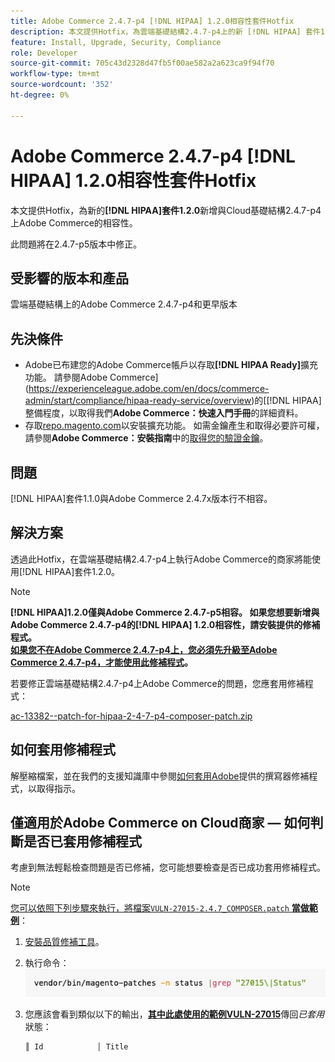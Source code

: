 ```yaml
---
title: Adobe Commerce 2.4.7-p4 [!DNL HIPAA] 1.2.0相容性套件Hotfix
description: 本文提供Hotfix，為雲端基礎結構2.4.7-p4上的新 [!DNL HIPAA] 套件1.2.0新增與Adobe Commerce的相容性
feature: Install, Upgrade, Security, Compliance
role: Developer
source-git-commit: 705c43d2328d47fb5f00ae582a2a623ca9f94f70
workflow-type: tm+mt
source-wordcount: '352'
ht-degree: 0%

---
```


# Adobe Commerce 2.4.7-p4 [!DNL HIPAA] 1.2.0相容性套件Hotfix

本文提供Hotfix，為新的&#x200B;**[!DNL HIPAA]套件1.2.0**&#x200B;新增與Cloud基礎結構2.4.7-p4上Adobe Commerce的相容性。

此問題將在2.4.7-p5版本中修正。

## 受影響的版本和產品

雲端基礎結構上的Adobe Commerce 2.4.7-p4和更早版本

## 先決條件

* Adobe已布建您的Adobe Commerce帳戶以存取&#x200B;**[!DNL HIPAA Ready]**&#x200B;擴充功能。 請參閱Adobe Commerce](https://experienceleague.adobe.com/en/docs/commerce-admin/start/compliance/hipaa-ready-service/overview)的[[!DNL HIPAA] 整備程度，以取得我們&#x200B;**Adobe Commerce：快速入門手冊**&#x200B;的詳細資料。
* 存取[repo.magento.com](https://repo.magento.com)以安裝擴充功能。 如需金鑰產生和取得必要許可權，請參閱&#x200B;**Adobe Commerce：安裝指南**&#x200B;中的[取得您的驗證金鑰](https://experienceleague.adobe.com/en/docs/commerce-operations/installation-guide/prerequisites/authentication-keys)。

## 問題

[!DNL HIPAA]套件1.1.0與Adobe Commerce 2.4.7x版本行不相容。

## 解決方案

透過此Hotfix，在雲端基礎結構2.4.7-p4上執行Adobe Commerce的商家將能使用[!DNL HIPAA]套件1.2.0。

>[!NOTE]
>
>**[!DNL HIPAA]1.2.0僅與Adobe Commerce 2.4.7-p5相容。 如果您想要新增與Adobe Commerce 2.4.7-p4的[!DNL HIPAA] 1.2.0相容性，請安裝提供的修補程式。<br><u>如果您不在Adobe Commerce 2.4.7-p4上，您必須先升級至Adobe Commerce 2.4.7-p4，才能使用此修補程式</u>。**

若要修正雲端基礎結構2.4.7-p4上Adobe Commerce的問題，您應套用修補程式：

[ac-13382--patch-for-hipaa-2-4-7-p4-composer-patch.zip](assets/ac-13382--patch-for-hipaa-2-4-7-p4-composer-patch.zip)

## 如何套用修補程式

解壓縮檔案，並在我們的支援知識庫中參閱[如何套用Adobe](https://experienceleague.adobe.com/docs/commerce-knowledge-base/kb/how-to/how-to-apply-a-composer-patch-provided-by-magento.html)提供的撰寫器修補程式，以取得指示。

## 僅適用於Adobe Commerce on Cloud商家 — 如何判斷是否已套用修補程式

考慮到無法輕鬆檢查問題是否已修補，您可能想要檢查是否已成功套用修補程式。

>[!NOTE]
>
><u>您可以依照下列步驟來執行，將檔案`VULN-27015-2.4.7_COMPOSER.patch` **當做範例**</u>：

1. [安裝品質修補工具](https://experienceleague.adobe.com/docs/commerce-operations/tools/quality-patches-tool/usage.html)。
1. 執行命令： <br>
   ![cve-2024-34102-tell-if-patch-applied-code](assets/cve-2024-34102-tell-if-patch-applied-code.png)
1. 您應該會看到類似以下的輸出，**<u>其中此處使用的範例VULN-27015</u>**&#x200B;傳回&#x200B;*已套用*&#x200B;狀態：

   ```bash
   ║ Id            │ Title                                                        │ Category        │ Origin                 │ Status      │ Details                                          ║ ║ N/A           │ ../m2-hotfixes/VULN-27015-2.4.7_COMPOSER_patch.patch      │ Other           │ Local                  │ Applied     │ Patch type: Custom                                
   ```

<!-- For Step 2:
     ```bash
    vendor/bin/magento-patches -n status |grep "27015\|Status"
     ```
-->
